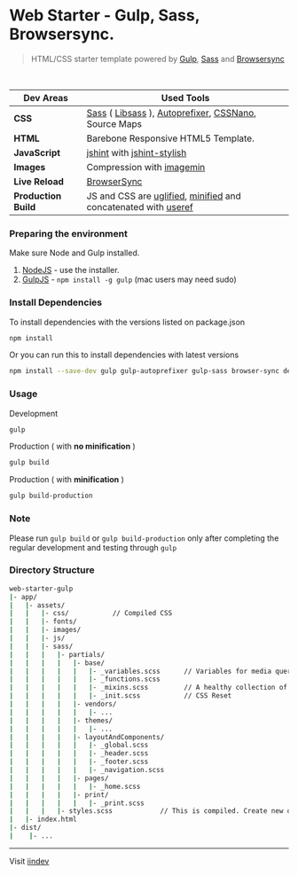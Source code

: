 
Web Starter - Gulp, Sass, Browsersync.
===============================

> HTML/CSS starter template powered by [Gulp](http://gulpjs.com/),
> [Sass](http://sass-lang.com/) and [Browsersync](https://www.browsersync.io/)

<br>

Dev Areas | Used Tools
------ | -----
**CSS** | [Sass](http://sass-lang.com/) ( [Libsass](http://sass-lang.com/libsass) ), [Autoprefixer](https://github.com/postcss/autoprefixer), [CSSNano](https://github.com/ben-eb/cssnano), Source Maps
**HTML** | Barebone Responsive HTML5 Template.
**JavaScript** | [jshint](https://github.com/spalger/gulp-jshint) with [jshint-stylish](https://github.com/sindresorhus/jshint-stylish)
**Images** | Compression with [imagemin](https://www.npmjs.com/package/gulp-imagemin)
**Live Reload** | [BrowserSync](http://www.browsersync.io/)
**Production Build** | JS and CSS are [uglified](https://github.com/terinjokes/gulp-uglify), [minified](http://cssnano.co/) and concatenated with [useref](https://www.npmjs.com/package/gulp-useref)


### Preparing the environment

Make sure Node and Gulp installed.

1. [NodeJS](http://nodejs.org) - use the installer.
2. [GulpJS](https://github.com/gulpjs/gulp) - `npm install -g gulp` (mac users may need sudo)

### Install Dependencies
To install dependencies with the versions listed on package.json
```bash
npm install
```

Or you can run this to install dependencies with latest versions
```bash
npm install --save-dev gulp gulp-autoprefixer gulp-sass browser-sync del gulp-cache gulp-if gulp-sourcemaps gulp-uglify gulp-useref run-sequence gulp-imagemin gulp-cssnano jshint gulp-jshint jshint-stylish
```

### Usage
Development
```bash
gulp
```

Production ( with **no minification** )
```bash
gulp build
```

Production ( with **minification** )
```bash
gulp build-production
```

### Note
Please run `gulp build` or `gulp build-production` only after completing the regular development and testing through `gulp`

### Directory Structure
```bash
web-starter-gulp
|- app/
|   |- assets/
|   |   |- css/           // Compiled CSS
|   |   |- fonts/
|   |   |- images/
|   |   |- js/
|   |   |- sass/
|   |   |   |- partials/
|   |   |   |   |- base/
|   |   |   |   |   |- _variables.scss      // Variables for media queries and others
|   |   |   |   |   |- _functions.scss
|   |   |   |   |   |- _mixins.scss         // A healthy collection of mixins
|   |   |   |   |   |- _init.scss           // CSS Reset
|   |   |   |   |- vendors/
|   |   |   |   |   |- ...
|   |   |   |   |- themes/
|   |   |   |   |   |- ...
|   |   |   |   |- layoutAndComponents/
|   |   |   |   |   |- _global.scss
|   |   |   |   |   |- _header.scss
|   |   |   |   |   |- _footer.scss
|   |   |   |   |   |- _navigation.scss
|   |   |   |   |- pages/
|   |   |   |   |   |- _home.scss
|   |   |   |   |- print/
|   |   |   |   |   |- _print.scss
|   |   |   |- styles.scss            // This is compiled. Create new ones if you need more.
|   |- index.html
|- dist/
|    |- ...
```



***
Visit [iindev](http://www.iindev.com)
